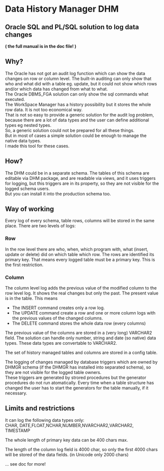 # Data History Manager DHM

## Oracle SQL and PL/SQL solution to log data changes

**( the full manual is in the doc file! )**

## Why?
The Oracle has not got an audit log function which can show the data changes on row or column level. The built-in auditing can only show that who and what did with a table eg. update, but it could not show which rows and/or which data has changed from what to what.  
The Oracle DBMS_FGA solution can only show the sql commands what executed.  
The WorkSpace Manager has a history possibility but it stores the whole row data. It is not too economical way.  
That is not so easy to provide a generic solution for the audit log problem, because there are a lot of data types and the user can define additional types eg nested types.  
So, a generic solution could not be prepared for all these things.  
But in most of cases a simple solution could be enough to manage the native data types.  
I made this tool for these cases.


## How?
The DHM could be in a separate schema. The tables of this schema are editable via DHM package, and are readable via views, and it uses triggers for logging, but this triggers are in its property, so they are not visible for the logged schema users.  
But you can install it into the production schema too.

## Way of working
Every log of every schema, table rows, columns will be stored in the same place. There are two levels of logs:

### Row
In the row level there are who, when, which program with, what (insert, update or delete) did on which table which row. The rows are identified its primary key. That means every logged table must be a primary key. This is the first restriction.

### Column
The column level log adds the previous value of the modified column to the row level log. It shows the real changes but only the past. The present value is in the table. This means  
* The INSERT command creates only a row log.
* The UPDATE command create a row and one or more column logs with the previous values of the changed columns.
* The DELETE command stores the whole data row (every columns) 

The previous value of the columns are stored in a (very long) VARCHAR2 field. The solution can handle only number, string and date (so native) data types. These data types are convertable to VARCHAR2.


The set of history managed tables and columns are stored in a config table.

The logging of changes managed by database triggers which are owned by DHMGR schema (if the DHMGR has installed into separated schema), so they are not visible for the logged table owners.  
These triggers are generated by strored procedures but the generator procedures do not run atomatically. Every time when a table structure has changed the user has to start the generators for the table manually, if it necessary.


## Limits and restrictions
It can log the following data types only:  
CHAR, DATE,FLOAT,NCHAR,NUMBER,NVARCHAR2,VARCHAR2, TIMESTAMP

The whole length of primary key data can be 400 chars max.

The length of the column log field is 4000 char, so only the first 4000 chars will be stored of the data fields. (in Unicode only 2000 chars)

 ... see doc for more!
